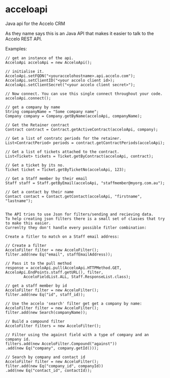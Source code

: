 # acceloapi
Java api for the Accelo CRM

As they name says this is an Java API that makes it easier to talk to the Accelo REST API.

Examples:

    // get an instance of the api.
    AcceloApi acceloApi = new AcceloApi();

    // initialise it.
    AcceloApi.setFQDN("<youraccelohostname>.api.accelo.com");
    AcceloApi.setClientID("<your accelo client id>);
    AcceloApi.setClientSecret("<your accelo client secret>");

    // Now connect. You can use this single connect throughout your code.
    acceloApi.connect();

    // get a company by name
    String companyName = "Some company name";
    Company company = Company.getByName(acceloApi, companyName);

    // Get the Retainer contract
    Contract contract = Contract.getActiveContract(acceloApi, company);

    // Get a list of contratc periods for the retainer.
    List<ContractPeriod> periods = contract.getContractPeriods(acceloApi);

    // Get a list of tickets attached to the contract.
    List<Ticket> tickets = Ticket.getByContract(acceloApi, contract);

    // Get a ticket by its no.
    Ticket ticket = Ticket.getByTicketNo(acceloApi, 123);

    // Get a Staff member by their email
    Staff staff = Staff.getByEmail(acceloApi, "staffmember@myorg.com.au");

    // Get a contact by their name
    Contact contact = Contact.getContact(acceloApi, "firstname", "lastname");


	The API tries to use Json for filters/sending and recieving data. 
	To help creating json filters there is a small set of classes that try to make this easier. 
	Currenlty they don't handle every possible fitler combination:

	Create a fitler to match on a Staff email address:

	// Create a filter
	AcceloFilter filter = new AcceloFilter();
	filter.add(new Eq("email", staffEmailAddress));

	// Pass it to the pull method 
	response = acceloApi.pull(AcceloApi.HTTPMethod.GET, AcceloApi.EndPoints.staff.getURL(), filter,
			AcceloFieldList.ALL, Staff.ResponseList.class);

	// get a staff member by id
	AcceloFilter filter = new AcceloFilter();
	filter.add(new Eq("id", staff_id));

	// Use the accelo 'search' filter get get a company by name:
	AcceloFilter filter = new AcceloFilter();
	filter.add(new Search(companyName));

	// Build a compound filter
	AcceloFilter filters = new AcceloFilter();

	// Filter using the against field with a type of company and an company id.
	filters.add(new AcceloFilter.Compound("against"))
	.add(new Eq("company", company.getId()));

	// Search by company and contact id
	AcceloFilter filter = new AcceloFilter();
	filter.add(new Eq("company_id", companyId))
	.add(new Eq("contact_id", contactId));







            

	






    
    
    
    
    
